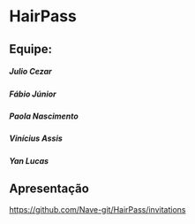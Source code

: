 # HairPass

## Equipe:
##### Julio Cezar
##### Fábio Júnior
##### Paola Nascimento
##### Vinícius Assis
##### Yan Lucas


## Apresentação

https://github.com/Nave-git/HairPass/invitations


